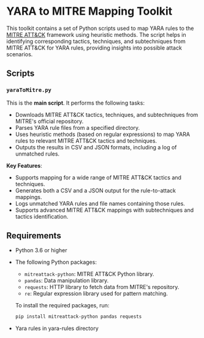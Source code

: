 # YARA to MITRE Mapping Toolkit

This toolkit contains a set of Python scripts used to map YARA rules to the [MITRE ATT&CK](https://attack.mitre.org/) framework using heuristic methods. The script helps in identifying corresponding tactics, techniques, and subtechniques from MITRE ATT&CK for YARA rules, providing insights into possible attack scenarios.

## Scripts

### `yaraToMitre.py`

This is the **main script**. It performs the following tasks:
- Downloads MITRE ATT&CK tactics, techniques, and subtechniques from MITRE's official repository.
- Parses YARA rule files from a specified directory.
- Uses heuristic methods (based on regular expressions) to map YARA rules to relevant MITRE ATT&CK tactics and techniques.
- Outputs the results in CSV and JSON formats, including a log of unmatched rules.

**Key Features**:
- Supports mapping for a wide range of MITRE ATT&CK tactics and techniques.
- Generates both a CSV and a JSON output for the rule-to-attack mappings.
- Logs unmatched YARA rules and file names containing those rules.
- Supports advanced MITRE ATT&CK mappings with subtechniques and tactics identification.


## Requirements

- Python 3.6 or higher
- The following Python packages:
  - `mitreattack-python`: MITRE ATT&CK Python library.
  - `pandas`: Data manipulation library.
  - `requests`: HTTP library to fetch data from MITRE's repository.
  - `re`: Regular expression library used for pattern matching.
  
  To install the required packages, run:

  ```bash
  pip install mitreattack-python pandas requests
- Yara rules in yara-rules directory
